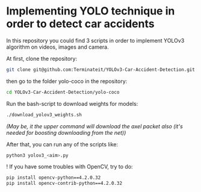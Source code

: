 # Implementing YOLO technique in order to detect car accidents

In this repository you could find 3 scripts in order to implement YOLOv3 algorithm on videos, images and camera.

At first, clone the repository:
```bash
git clone git@github.com:Terminateit/YOLOv3-Car-Accident-Detection.git
```

then go to the folder yolo-coco in the repository:

```bash
cd YOLOv3-Car-Accident-Detection/yolo-coco
```

Run the bash-script to download weights for models:

```bash
./download_yolov3_weights.sh
```
*(May be, it the upper command will download the axel packet also (it's needed for boosting downloading from the net))*

After that, you can run any of the scripts like:

```bash
python3 yolov3_<aim>.py
```

! If you have some troubles with OpenCV, try to do:

```bash
pip install opencv-python==4.2.0.32
pip install opencv-contrib-python==4.2.0.32
```
